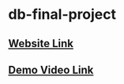 # db-final-project

## [Website Link](54.163.26.54)
## [Demo Video Link](https://www.youtube.com/watch?v=ORzWcwBHWy4)

